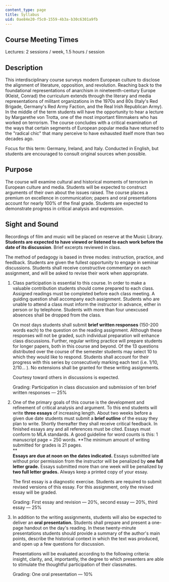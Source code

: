 ```yaml
---
content_type: page
title: Syllabus
uid: 0ae84e20-f5c0-1559-4b3a-b30c6301a9fb
---
```


Course Meeting Times
--------------------

Lectures: 2 sessions / week, 1.5 hours / session

Description
-----------

This interdisciplinary course surveys modern European culture to disclose the alignment of literature, opposition, and revolution. Reaching back to the foundational representations of anarchism in nineteenth-century Europe (Kleist, Conrad) the curriculum extends through the literary and media representations of militant organizations in the 1970s and 80s (Italy's Red Brigade, Germany's Red Army Faction, and the Real Irish Republican Army). In the middle of the term students will have the opportunity to hear a lecture by Margarethe von Trotta, one of the most important filmmakers who has worked on terrorism. The course concludes with a critical examination of the ways that certain segments of European popular media have returned to the "radical chic" that many perceive to have exhausted itself more than two decades ago.

Focus for this term: Germany, Ireland, and Italy. Conducted in English, but students are encouraged to consult original sources when possible.

Purpose
-------

The course will examine cultural and historical moments of terrorism in European culture and media. Students will be expected to construct arguments of their own about the issues raised. The course places a premium on excellence in communication; papers and oral presentations account for nearly 100% of the final grade. Students are expected to demonstrate progress in critical analysis and expression.

Sight and Sound
---------------

Recordings of film and music will be placed on reserve at the Music Library. **Students are expected to have viewed or listened to each work before the date of its discussion**. Brief excerpts reviewed in class.

The method of pedagogy is based in three modes: instruction, practice, and feedback. Students are given the fullest opportunity to engage in seminar discussions. Students shall receive constructive commentary on each assignment, and will be asked to revise their work when appropriate.

1.  Class participation is essential to this course. In order to make a valuable contribution students should come prepared to each class. Assigned readings must be completed before each class meeting. A guiding question shall accompany each assignment. Students who are unable to attend a class must inform the instructor in advance, either in person or by telephone. Students with more than four unexcused absences shall be dropped from the class.  
      
    On most days students shall submit **brief written responses** (150-200 words each) to the question on the reading assignment. Although these responses will not be graded, such individual preparation will enhance class discussions. Further, regular writing practice will prepare students for longer papers, both in this course and beyond. Of the 13 questions distributed over the course of the semester students may select 10 to which they would like to respond. Students shall account for their progress with this series by consecutively marking each text (i.e. 1/10, 2/10… ). No extensions shall be granted for these writing assignments.  
      
    Courtesy toward others in discussions is expected.  
      
    Grading: Participation in class discussion and submission of ten brief written responses — 25%  
      
      
    
2.  One of the primary goals of this course is the development and refinement of critical analysis and argument. To this end students will write **three essays** of increasing length. About two weeks before a given due date students must submit a **brief outline** of the essay they plan to write. Shortly thereafter they shall receive critical feedback. In finished essays any and all references must be cited. Essays must conform to MLA standards. A good guideline for word counts is this: 1 manuscript page = 250 words. **The minimum amount of writing submitted for grades is 21 pages.  
    **  
    **Essays are due at noon on the dates indicated.** Essays submitted late without prior permission from the instructor will be penalized by **one full letter grade.** Essays submitted more than one week will be penalized by **two full letter grades.** Always keep a printed copy of your essay.  
      
    The first essay is a diagnostic exercise. Students are required to submit revised versions of this essay. For this assignment, only the revised essay will be graded.  
      
    Grading: First essay and revision — 20%, second essay — 20%, third essay — 25%  
      
      
    
3.  In addition to the writing assignments, students will also be expected to deliver an **oral presentation.** Students shall prepare and present a one-page handout on the day's reading. In these twenty-minute presentations students should provide a summary of the author's main points, describe the historical context in which the text was produced, and open up a few questions for discussion.  
      
    Presentations will be evaluated according to the following criteria: insight, clarity, and, importantly, the degree to which presenters are able to stimulate the thoughtful participation of their classmates.  
      
    Grading: One oral presentation — 10%